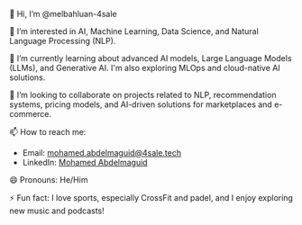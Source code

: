 👋 Hi, I’m @melbahluan-4sale

👀 I’m interested in AI, Machine Learning, Data Science, and Natural Language Processing (NLP).

🌱 I’m currently learning about advanced AI models, Large Language Models (LLMs), and Generative AI. I'm also exploring MLOps and cloud-native AI solutions.

💞️ I’m looking to collaborate on projects related to NLP, recommendation systems, pricing models, and AI-driven solutions for marketplaces and e-commerce.

📫 How to reach me:
- Email: mohamed.abdelmaguid@4sale.tech
- LinkedIn: [Mohamed Abdelmaguid](https://www.linkedin.com/in/mohamed-abdelmaguid-ai/)

😄 Pronouns: He/Him

⚡ Fun fact: I love sports, especially CrossFit and padel, and I enjoy exploring new music and podcasts!
